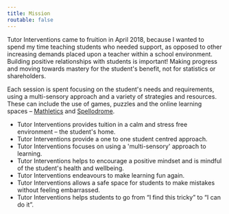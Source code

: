 ```yaml
---
title: Mission
routable: false
---
```

Tutor Interventions came to fruition in April 2018, because I wanted to spend my time teaching students who needed support, as opposed to other increasing demands placed upon a teacher within a school environment. Building positive relationships with students is important! Making progress and moving towards mastery for the student's benefit, not for statistics or shareholders.

Each session is spent focusing on the student's needs and requirements, using a multi-sensory approach and a variety of strategies and resources. These can include the use of games, puzzles and the online learning spaces – [Mathletics](http://uk.mathletics.com/) and [Spellodrome](http://uk.spellodrome.com/#/home).

* Tutor Interventions provides tuition in a calm and stress free environment – the student's home.
* Tutor Interventions provide a one to one student centred approach.
* Tutor Interventions focuses on using a 'multi-sensory' approach to learning.
* Tutor Interventions helps to encourage a positive mindset and is mindful of the student's health and wellbeing.
* Tutor Interventions endeavours to make learning fun again.
* Tutor Interventions allows a safe space for students to make mistakes without feeling embarrassed.
* Tutor Interventions helps students to go from “I find this tricky” to “I can do it”.